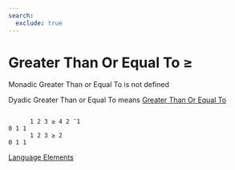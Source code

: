 ```yaml
---
search:
  exclude: true
---
```

<h1 class="heading"><span class="name">Greater Than Or Equal To</span> <span class="command">≥</span></h1>

Monadic Greater Than or Equal To is not defined

Dyadic Greater Than or Equal To means
[Greater Than Or Equal To](../primitive-functions/greater-than-or-equal-to.md)
```apl

      1 2 3 ≥ 4 2 ¯1
0 1 1
      1 2 3 ≥ 2
0 1 1

```
[Language Elements](./language-elements.md)



